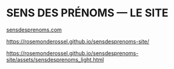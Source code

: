 # SENS DES PRÉNOMS — LE SITE

[sensdesprenoms.com](https://sensdesprenoms.com/)

<https://rosemonderossel.github.io/sensdesprenoms-site/>

<https://rosemonderossel.github.io/sensdesprenoms-site/assets/sensdesprenoms_light.html>

